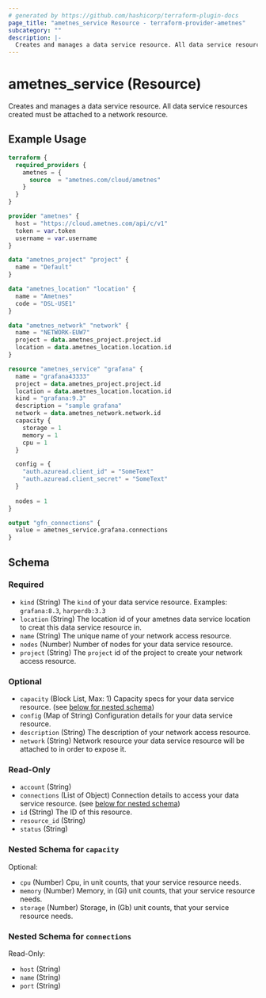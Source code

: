 ```yaml
---
# generated by https://github.com/hashicorp/terraform-plugin-docs
page_title: "ametnes_service Resource - terraform-provider-ametnes"
subcategory: ""
description: |-
  Creates and manages a data service resource. All data service resources created must be attached to a network resource.
---
```


# ametnes_service (Resource)

Creates and manages a data service resource. All data service resources created must be attached to a network resource.

## Example Usage

```terraform
terraform {
  required_providers {
    ametnes = {
      source  = "ametnes.com/cloud/ametnes"
    }
  }
}

provider "ametnes" {
  host = "https://cloud.ametnes.com/api/c/v1"
  token = var.token
  username = var.username
}

data "ametnes_project" "project" {
  name = "Default"
}

data "ametnes_location" "location" {
  name = "Ametnes"
  code = "DSL-USE1"
}

data "ametnes_network" "network" {
  name = "NETWORK-EUW7"
  project = data.ametnes_project.project.id
  location = data.ametnes_location.location.id
}

resource "ametnes_service" "grafana" {
  name = "grafana43333"
  project = data.ametnes_project.project.id
  location = data.ametnes_location.location.id
  kind = "grafana:9.3"
  description = "sample grafana"
  network = data.ametnes_network.network.id
  capacity {
    storage = 1
    memory = 1
    cpu = 1
  }

  config = {
    "auth.azuread.client_id" = "SomeText"
    "auth.azuread.client_secret" = "SomeText"
  }
 
  nodes = 1
}

output "gfn_connections" {
  value = ametnes_service.grafana.connections
}
```

<!-- schema generated by tfplugindocs -->
## Schema

### Required

- `kind` (String) The `kind` of your data service resource. Examples: `grafana:8.3`, `harperdb:3.3`
- `location` (String) The location id of your ametnes data service location to creat this data service resource in.
- `name` (String) The unique name of your network access resource.
- `nodes` (Number) Number of nodes for your data service resource.
- `project` (String) The `project` id of the project to create your network access resource.

### Optional

- `capacity` (Block List, Max: 1) Capacity specs for your data service resource. (see [below for nested schema](#nestedblock--capacity))
- `config` (Map of String) Configuration details for your data service resource.
- `description` (String) The description of your network access resource.
- `network` (String) Network resource your data service resource will be attached to in order to expose it.

### Read-Only

- `account` (String)
- `connections` (List of Object) Connection details to access your data service resource. (see [below for nested schema](#nestedatt--connections))
- `id` (String) The ID of this resource.
- `resource_id` (String)
- `status` (String)

<a id="nestedblock--capacity"></a>
### Nested Schema for `capacity`

Optional:

- `cpu` (Number) Cpu, in unit counts, that your service resource needs.
- `memory` (Number) Memory, in (Gi) unit counts, that your service resource needs.
- `storage` (Number) Storage, in (Gb) unit counts, that your service resource needs.


<a id="nestedatt--connections"></a>
### Nested Schema for `connections`

Read-Only:

- `host` (String)
- `name` (String)
- `port` (String)


